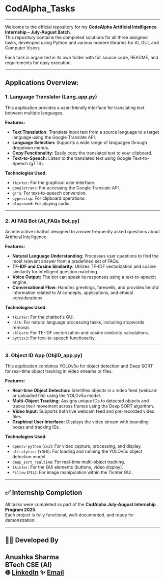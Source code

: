 # CodAlpha_Tasks
---
Welcome to the official repository for my **CodeAlpha Artificial Intelligence Internship – July-August Batch**.  
This repository contains the completed solutions for all three assigned tasks, developed using Python and various modern libraries for AI, GUI, and Computer Vision.

Each task is organized in its own folder with full source code, README, and requirements for easy execution.

---
## Applications Overview:

### 1. Language Translator (Lang_app.py)

This application provides a user-friendly interface for translating text between multiple languages.

**Features:**
* **Text Translation:** Translate input text from a source language to a target language using the Google Translate API.
* **Language Selection:** Supports a wide range of languages through dropdown menus.
* **Copy Functionality:** Easily copy the translated text to your clipboard.
* **Text-to-Speech:** Listen to the translated text using Google Text-to-Speech (gTTS).

**Technologies Used:**
* `tkinter`: For the graphical user interface.
* `googletrans`: For accessing the Google Translate API.
* `gTTS`: For text-to-speech conversion.
* `pyperclip`: For clipboard operations.
* `playsound`: For playing audio.
---
### 2. AI FAQ Bot (AI_FAQs Bot.py)

An interactive chatbot designed to answer frequently asked questions about Artificial Intelligence.

**Features:**
* **Natural Language Understanding:** Processes user questions to find the most relevant answer from a predefined set of FAQs.
* **TF-IDF and Cosine Similarity:** Utilizes TF-IDF vectorization and cosine similarity for intelligent question matching.
* **Voice Output:** The bot can speak its responses using a text-to-speech engine.
* **Conversational Flow:** Handles greetings, farewells, and provides helpful information related to AI concepts, applications, and ethical considerations.

**Technologies Used:**
* `tkinter`: For the chatbot's GUI.
* `nltk`: For natural language processing tasks, including stopwords removal.
* `sklearn`: For TF-IDF vectorization and cosine similarity calculations.
* `pyttsx3`: For text-to-speech functionality.
---
### 3. Object ID App (ObjID_app.py)

This application combines YOLOv5u for object detection and Deep SORT for real-time object tracking in video streams or files.

**Features:**
* **Real-time Object Detection:** Identifies objects in a video feed (webcam or uploaded file) using the YOLOv5u model.
* **Multi-Object Tracking:** Assigns unique IDs to detected objects and tracks their movement across frames using the Deep SORT algorithm.
* **Video Input:** Supports both live webcam feed and pre-recorded video files.
* **Graphical User Interface:** Displays the video stream with bounding boxes and tracking IDs.

**Technologies Used:**
* `opencv-python` (`cv2`): For video capture, processing, and display.
* `ultralytics` (`YOLO`): For loading and running the YOLOv5u object detection model.
* `deep_sort_realtime`: For real-time multi-object tracking.
* `tkinter`: For the GUI elements (buttons, video display).
* `Pillow` (`PIL`): For image manipulation within the Tkinter GUI.
---
## ✅ Internship Completion

All tasks were completed as part of the **CodAlpha July-August Internship Program 2025**.  
Each project is fully functional, well-documented, and ready for demonstration.

---
## 👩‍💻 Developed By

**Anushka Sharma**  
BTech CSE (AI)  
🌐 [LinkedIn](www.linkedin.com/in/anushka-sharma-19772005r) 
✨ [Email](anushkasharma09812@gmail.com)
---
